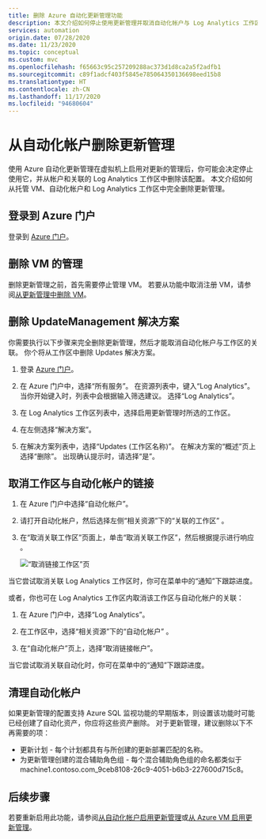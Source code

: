 ```yaml
---
title: 删除 Azure 自动化更新管理功能
description: 本文介绍如何停止使用更新管理并取消自动化帐户与 Log Analytics 工作区的关联。
services: automation
origin.date: 07/28/2020
ms.date: 11/23/2020
ms.topic: conceptual
ms.custom: mvc
ms.openlocfilehash: f65663c95c257209288ac373d1d8ca2a5f2adfb1
ms.sourcegitcommit: c89f1adcf403f5845e785064350136698eed15b8
ms.translationtype: HT
ms.contentlocale: zh-CN
ms.lasthandoff: 11/17/2020
ms.locfileid: "94680604"
---
```

# <a name="remove-update-management-from-automation-account"></a>从自动化帐户删除更新管理

使用 Azure 自动化更新管理在虚拟机上启用对更新的管理后，你可能会决定停止使用它，并从帐户和关联的 Log Analytics 工作区中删除该配置。  本文介绍如何从托管 VM、自动化帐户和 Log Analytics 工作区中完全删除更新管理。

## <a name="sign-into-the-azure-portal"></a>登录到 Azure 门户

登录到 [Azure 门户](https://portal.azure.cn)。

## <a name="remove-management-of-vms"></a>删除 VM 的管理

删除更新管理之前，首先需要停止管理 VM。 若要从功能中取消注册 VM，请参阅[从更新管理中删除 VM](remove-vms.md)。

## <a name="remove-updatemanagement-solution"></a>删除 UpdateManagement 解决方案

你需要执行以下步骤来完全删除更新管理，然后才能取消自动化帐户与工作区的关联。 你个将从工作区中删除 Updates 解决方案。

1. 登录 [Azure 门户](https://portal.azure.cn)。

2. 在 Azure 门户中，选择“所有服务”。 在资源列表中，键入“Log Analytics”。 当你开始键入时，列表中会根据输入筛选建议。 选择“Log Analytics”。

3. 在 Log Analytics 工作区列表中，选择启用更新管理时所选的工作区。

4. 在左侧选择“解决方案”。  

5. 在解决方案列表中，选择“Updates (工作区名称)”。 在解决方案的“概述”页上选择“删除”。  出现确认提示时，请选择“是”。

## <a name="unlink-workspace-from-automation-account"></a>取消工作区与自动化帐户的链接

1. 在 Azure 门户中选择“自动化帐户”。

2. 请打开自动化帐户，然后选择左侧“相关资源”下的“关联的工作区” 。

3. 在“取消关联工作区”页面上，单击“取消关联工作区”，然后根据提示进行响应 。

   ![“取消链接工作区”页](media/remove-feature/automation-unlink-workspace-blade.png)

当它尝试取消关联 Log Analytics 工作区时，你可在菜单中的“通知”下跟踪进度。

或者，你也可在 Log Analytics 工作区内取消该工作区与自动化帐户的关联：

1. 在 Azure 门户中，选择“Log Analytics”。

2. 在工作区中，选择“相关资源”下的“自动化帐户” 。

3. 在“自动化帐户”页上，选择“取消链接帐户”。

当它尝试取消关联自动化时，你可在菜单中的“通知”下跟踪进度。

## <a name="cleanup-automation-account"></a>清理自动化帐户

如果更新管理的配置支持 Azure SQL 监视功能的早期版本，则设置该功能时可能已经创建了自动化资产，你应将这些资产删除。 对于更新管理，建议删除以下不再需要的项：

   * 更新计划 - 每个计划都具有与所创建的更新部署匹配的名称。
   * 为更新管理创建的混合辅助角色组 - 每个混合辅助角色组的命名都类似于 machine1.contoso.com_9ceb8108-26c9-4051-b6b3-227600d715c8。

## <a name="next-steps"></a>后续步骤

若要重新启用此功能，请参阅[从自动化帐户启用更新管理](enable-from-automation-account.md)或[从 Azure VM 启用更新管理](enable-from-vm.md)。
